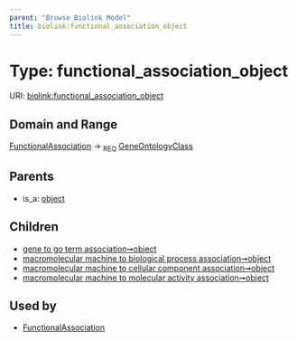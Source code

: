 ```yaml
---
parent: "Browse Biolink Model"
title: biolink:functional_association_object
---
```


# Type: functional_association_object




URI: [biolink:functional_association_object](https://w3id.org/biolink/vocab/functional_association_object)


## Domain and Range

[FunctionalAssociation](FunctionalAssociation.md) ->  <sub>REQ</sub> [GeneOntologyClass](GeneOntologyClass.md)

## Parents

 *  is_a: [object](object.md)

## Children

 *  [gene to go term association➞object](gene_to_go_term_association_object.md)
 *  [macromolecular machine to biological process association➞object](macromolecular_machine_to_biological_process_association_object.md)
 *  [macromolecular machine to cellular component association➞object](macromolecular_machine_to_cellular_component_association_object.md)
 *  [macromolecular machine to molecular activity association➞object](macromolecular_machine_to_molecular_activity_association_object.md)

## Used by

 * [FunctionalAssociation](FunctionalAssociation.md)
